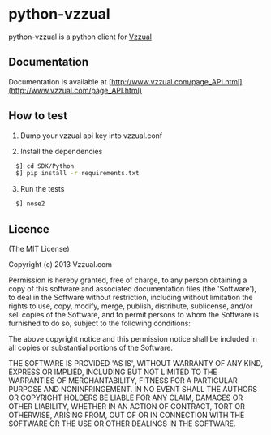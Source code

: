 python-vzzual
=============

python-vzzual is a python client for [Vzzual](http://vzzual.com)

## Documentation

Documentation is available at [http://www.vzzual.com/page_API.html](http://www.vzzual.com/page_API.html)

## How to test

1. Dump your vzzual api key into vzzual.conf

2. Install the dependencies
  ```sh
    $] cd SDK/Python
    $] pip install -r requirements.txt
  ```

3. Run the tests
  ```sh
    $] nose2
  ```

## Licence

(The MIT License)

Copyright (c) 2013 Vzzual.com

Permission is hereby granted, free of charge, to any person obtaining a copy of this software and associated documentation files (the 'Software'), to deal in the Software without restriction, including without limitation the rights to use, copy, modify, merge, publish, distribute, sublicense, and/or sell copies of the Software, and to permit persons to whom the Software is furnished to do so, subject to the following conditions:

The above copyright notice and this permission notice shall be included in all copies or substantial portions of the Software.

THE SOFTWARE IS PROVIDED 'AS IS', WITHOUT WARRANTY OF ANY KIND, EXPRESS OR IMPLIED, INCLUDING BUT NOT LIMITED TO THE WARRANTIES OF MERCHANTABILITY, FITNESS FOR A PARTICULAR PURPOSE AND NONINFRINGEMENT. IN NO EVENT SHALL THE AUTHORS OR COPYRIGHT HOLDERS BE LIABLE FOR ANY CLAIM, DAMAGES OR OTHER LIABILITY, WHETHER IN AN ACTION OF CONTRACT, TORT OR OTHERWISE, ARISING FROM, OUT OF OR IN CONNECTION WITH THE SOFTWARE OR THE USE OR OTHER DEALINGS IN THE SOFTWARE.


